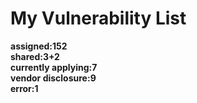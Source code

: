 # **My Vulnerability List**

**assigned:152**  
**shared:3+2**  
**currently applying:7**  
**vendor disclosure:9**  
**error:1**  
